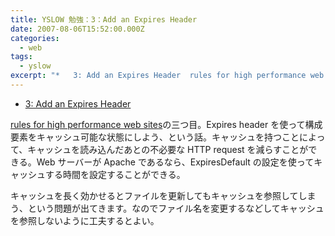 ```yaml
---
title: YSLOW 勉強：3：Add an Expires Header
date: 2007-08-06T15:52:00.000Z
categories:
  - web
tags:
  - yslow
excerpt: "*   3: Add an Expires Header  rules for high performance web sitesの三つ目。Expires headerを使って構成要素をキャッシュ可能な状態にしよう、という話。キャッシュを持つことによって、キャッシュを読み込んだあとの不必要なHTTP requestを減らすことができる。WebサーバーがApacheであるなら、ExpiresDefaultの設定を使ってキャッシュする時間を設定することができる。"
---
```


- [3: Add an Expires Header](http://developer.yahoo.com/performance/rules.html#expires)

[rules for high performance web sites](http://developer.yahoo.com/performance/rules.html)の三つ目。Expires header を使って構成要素をキャッシュ可能な状態にしよう、という話。キャッシュを持つことによって、キャッシュを読み込んだあとの不必要な HTTP request を減らすことができる。Web サーバーが Apache であるなら、ExpiresDefault の設定を使ってキャッシュする時間を設定することができる。

キャッシュを長く効かせるとファイルを更新してもキャッシュを参照してしまう、という問題が出てきます。なのでファイル名を変更するなどしてキャッシュを参照しないように工夫するとよい。

